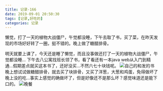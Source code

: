 ```yaml
---
title: 记录-166
date: 2019-09-01 20:50:30
tags: [记录,好吃的]
categories: 记录
---
```

懒觉，打了一天的植物大战僵尸，午觉都没睡，下午去取了书，买了菜，在昨天发现的市场好好转了一圈，挺不错的。晚上做了糖醋排骨。

明天就要上课了，今天还是睡了懒觉，而且没事做还打了一天的植物大战僵尸，午觉都没睡...
下午去八公寓找班长领了书，看了看还有一本java web从入门到精通...假期差点就买这本书了，还好没买...不然六七十块钱呢。
![自己的和发的书](/img/记录166-1.jpg)
晚上想试试做糖醋排骨，就去买了块排骨，又买了洋葱，大葱和鸡蛋，免得做坏了晚上没的吃...事实上感觉的确做坏了，但是好像还不是那么坏？感觉味道还是能下口的。
![晚餐](/img/记录166-2.jpg)